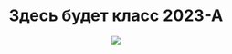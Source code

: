 <!--?title Класс 2023-А-->
<div id="field">
    <center>
    <h1>Здесь будет класс 2023-А</h1>
    <img id="lil" src="https://i.imgur.com/HzW8F2S.png"/>
</div>

<script>
var lil = {};

document.addEventListener("DOMContentLoaded", function(event) {
    lil.container = $('div.container:nth-child(2)');
    lil.field = $('#field');
    lil.field.css('position', 'relative').css('overflow', 'hidden');
    lil.me = $('#lil');
    lil.me.css('position', 'absolute');
    function setSizes() {
        var h0 = $(window).height();
        var h1 = $('nav.navbar').outerHeight();
        var h2 = $('div.container:last').outerHeight();
        lil.fieldW = $(window).width();
        lil.fieldH = h0 - h1 - h2 - 1;
        lil.container.height(lil.fieldH).css('padding', '0px 0px 0px 0px');
        lil.field.css('height', '100%');
        if (lil.fieldW / lil.fieldH > 64 / 55) {
            lil.me.height(Math.floor(lil.fieldH / 4));
            lil.speed = lil.fieldH / 7 / 1000;
        } else {
            lil.me.height(Math.floor(lil.fieldW / 4  / 64 * 55));
            lil.speed = lil.fieldW / 7 / 1000;
        }
        lil.x = 0;
        lil.y = 0;
    }
    $(window).resize(setSizes);
    $(window).focus(setSizes);
    setSizes();
    lil.t = new Date().getTime();
    function doFrame() {
        var tNew = new Date().getTime();
        lilMove(tNew - lil.t);
        lil.t = tNew;
        requestAnimationFrame(doFrame);
    }
    function lilMove(dt) {
        if (!document.hasFocus()) {
            return;
        }
        if (lil.y >= lil.fieldH - lil.me.height()) lil.vy = -lil.speed;
        if (lil.x >= lil.fieldW - lil.me.width()) lil.vx = -lil.speed;
        if (lil.y <= 0) lil.vy = lil.speed;
        if (lil.x <= 0) lil.vx = lil.speed;
        lil.x += lil.vx * dt;
        lil.y += lil.vy * dt;
        lil.me.css('left', Math.round(lil.x) + 'px');
        lil.me.css('top', Math.round(lil.y) + 'px');
    }
    requestAnimationFrame(doFrame);
});
</script>
